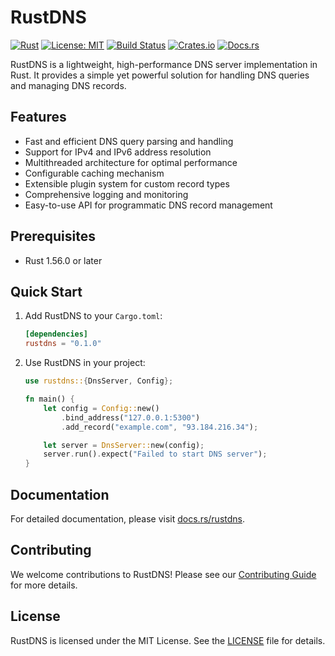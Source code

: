 # RustDNS

[![Rust](https://img.shields.io/badge/rust-%23000000.svg?style=for-the-badge&logo=rust&logoColor=white)](https://www.rust-lang.org/)
[![License: MIT](https://img.shields.io/badge/License-MIT-yellow.svg)](https://opensource.org/licenses/MIT)
[![Build Status](https://img.shields.io/github/workflow/status/dinxsh/rustdns/CI)](https://github.com/dinxsh/rustdns/actions)
[![Crates.io](https://img.shields.io/crates/v/rustdns.svg)](https://crates.io/crates/rustdns)
[![Docs.rs](https://docs.rs/rustdns/badge.svg)](https://docs.rs/rustdns)

RustDNS is a lightweight, high-performance DNS server implementation in Rust. It provides a simple yet powerful solution for handling DNS queries and managing DNS records.

## Features

- Fast and efficient DNS query parsing and handling
- Support for IPv4 and IPv6 address resolution
- Multithreaded architecture for optimal performance
- Configurable caching mechanism
- Extensible plugin system for custom record types
- Comprehensive logging and monitoring
- Easy-to-use API for programmatic DNS record management

## Prerequisites

- Rust 1.56.0 or later

## Quick Start

1. Add RustDNS to your `Cargo.toml`:
   ```toml
   [dependencies]
   rustdns = "0.1.0"
   ```

2. Use RustDNS in your project:
   ```rust
   use rustdns::{DnsServer, Config};

   fn main() {
       let config = Config::new()
           .bind_address("127.0.0.1:5300")
           .add_record("example.com", "93.184.216.34");

       let server = DnsServer::new(config);
       server.run().expect("Failed to start DNS server");
   }
   ```

## Documentation

For detailed documentation, please visit [docs.rs/rustdns](https://docs.rs/rustdns).

## Contributing

We welcome contributions to RustDNS! Please see our [Contributing Guide](CONTRIBUTING.md) for more details.

## License

RustDNS is licensed under the MIT License. See the [LICENSE](LICENSE) file for details.